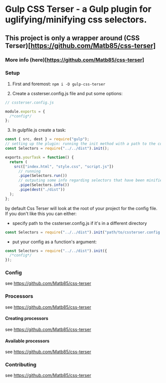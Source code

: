 # Gulp CSS Terser - a Gulp plugin for uglifying/minifying css selectors.

## This project is only a wrapper around (CSS Terser)[https://github.com/Matb85/css-terser]

### More info (here)[https://github.com/Matb85/css-terser]

### Setup

1. First and foremost: `npm i -D gulp-css-terser`

2. Create a cssterser.config.js file and put some options:

```js
// cssterser.config.js

module.exports = {
  /*config*/
};
```

3. In gulpfile.js create a task:

```js
const { src, dest } = require("gulp");
// setting up the plugin: running the init method with a path to the config file as an argument
const Selectors = require("../../dist").init();

exports.yourTask = function() {
  return (
    src(["index.html", "style.css", "script.js"])
      // running
      .pipe(Selectors.run())
      // outputing some info regarding selectors that have been minified - OPTIONAL
      .pipe(Selectors.info())
      .pipe(dest("./dist"))
  );
};
```

by default Css Terser will look at the root of your project for the config file. If you don't like this you can either:

- specify path to the cssterser.config.js if it's in a different directory

```js
const Selectors = require("../../dist").init("path/to/cssterser.config.js");
```

- put your config as a function's argument:

```ts
const Selectors = require("../../dist").init({
  /*config*/
});
```

### Config

see https://github.com/Matb85/css-terser

### Processors

see https://github.com/Matb85/css-terser

#### Creating processors

see https://github.com/Matb85/css-terser

#### Available processors

see https://github.com/Matb85/css-terser

### Contributing

see https://github.com/Matb85/css-terser
